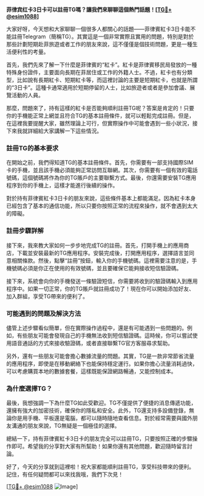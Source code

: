**菲律宾红卡3日卡可以註冊TG嗎？讓我們來聊聊這個熱門話題！[[TG💪+ @esim1088](https://t.me/s/esim1088)]**

大家好呀，今天想和大家聊聊一個很多人都關心的話題——菲律賓紅卡3日卡能不能註冊Telegram（簡稱TG）。其實這是一個非常實際且實用的問題，特別是對於那些計劃短期赴菲旅遊或者工作的朋友來說，這不僅僅是個技術問題，更是一種生活便利性的考量。

首先，我們先來了解一下什麼是菲律賓的“紅卡”。紅卡是菲律賓移民局發放的一種特殊身份證件，主要面向長期在菲居住或工作的外籍人士。不過，紅卡也有分類型，比如說有長期紅卡、短期紅卡等，而這裡討論的主要是短期紅卡，也就是所謂的“3日卡”。這種卡通常適用於短期停留的人士，比如旅遊者或者是參加會議、展覽活動的人員。

那麼，問題來了，持有這樣的紅卡是否能夠順利註冊TG呢？答案是肯定的！只要你的手機能正常上網並且符合TG的基本註冊條件，就可以輕鬆完成註冊。但是，在這裡我要提醒大家，雖然理論上可行，但實際操作中可能會遇到一些小狀況，接下來我就詳細給大家講解一下這些情況。

### **註冊TG的基本要求**

在開始之前，我們得知道TG的基本註冊條件。首先，你需要有一部支持國際SIM卡的手機，並且該手機必須能夠正常訪問互聯網。其次，你需要有一個有效的電話號碼，這個號碼將作為你的TG賬戶的主要聯繫方式。最後，你還需要安裝TG應用程序到你的手機上，這樣才能進行後續的操作。

對於持有菲律賓紅卡3日卡的朋友來說，這些條件基本上都能滿足。因為紅卡本身已經包含了基本的通信功能，所以只要你按照正常的流程來操作，就不會遇到太大的障礙。

### **註冊步驟詳解**

接下來，我來教大家如何一步步地完成TG的註冊。首先，打開手機上的應用商店，下載並安裝最新的TG應用程序。安裝完成後，打開應用程序，選擇語言並同意相關條款。然後，點擊“註冊”按鈕，輸入你的手機號碼。這裡需要注意的是，手機號碼必須是你正在使用的有效號碼，並且要確保它能夠接收短信驗證碼。

接下來，系統會向你的手機發送一條驗證短信，你需要將收到的驗證碼輸入到應用程序中。如果一切正常，你的TG賬戶就註冊成功了！現在你可以開始添加好友、加入群組，享受TG帶來的便利了。

### **可能遇到的問題及解決方法**

儘管上述步驟看似簡單，但在實際操作過程中，還是有可能遇到一些問題的。例如，有些朋友可能會發現自己的手機無法收到短信驗證碼。這時候，你可以嘗試使用語音通話的方式來接收驗證碼，或者直接聯繫TG官方客服尋求幫助。

另外，還有一些朋友可能會擔心數據流量的問題。其實，TG是一款非常節省流量的應用程序，即使是在移動網絡下也能保持穩定運行。如果你擔心流量消耗過快，可以考慮購買本地的數據套餐，這樣既能保證網路暢通，又能控制成本。

### **為什麼選擇TG？**

最後，我想強調一下為什麼TG如此受歡迎。TG不僅提供了便捷的消息傳遞功能，還擁有強大的加密技術，確保你的隱私和安全。此外，TG還支持多設備登錄，無論你是用手機、平板還是電腦，都可以隨時隨地查看信息。對於經常需要與國外朋友溝通的朋友來說，TG無疑是一個極佳的選擇。

總結一下，持有菲律賓紅卡3日卡的朋友完全可以註冊TG，只要按照正確的步驟操作即可。希望我的分享對大家有所幫助！如果你還有其他問題，歡迎隨時留言討論。

好了，今天的分享就到這裡啦！祝大家都能順利註冊TG，享受科技帶來的便利。記住，有任何疑問都可以來找我哦，我們下次見！

[[TG💪+ @esim1088](https://t.me/s/esim1088) ![Image](https://i.postimg.cc/4NQfJmqS/Snipaste-2025-05-13-00-14-12.png)]